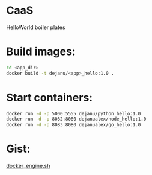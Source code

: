 # CaaS
HelloWorld boiler plates

# Build images:
```bash
cd <app_dir>
docker build -t dejanu/<app>_hello:1.0 .
```

# Start containers:
```bash
docker run -d -p 5000:5555 dejanu/python_hello:1.0
docker run -d -p 8082:8080 dejanualex/node_hello:1.0
docker run -d -p 8083:8080 dejanualex/go_hello:1.0
```
# Gist:

[docker_engine.sh](https://gist.github.com/dejanu/b4e15c76851502660ec1d43d3018b9c0)
